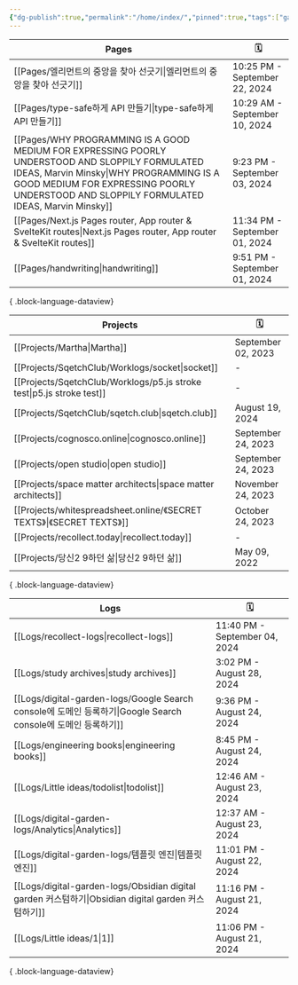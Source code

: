 ```yaml
---
{"dg-publish":true,"permalink":"/home/index/","pinned":true,"tags":["gardenEntry"],"updated":"2024-09-04T22:53:00"}
---
```






| Pages                                                                                                                                                                                                                                       | 🗓️                           |
| ------------------------------------------------------------------------------------------------------------------------------------------------------------------------------------------------------------------------------------------- | ----------------------------- |
| [[Pages/엘리먼트의 중앙을 찾아 선긋기\|엘리먼트의 중앙을 찾아 선긋기]]                                                                                                                                                                                             | 10:25 PM - September 22, 2024 |
| [[Pages/type-safe하게 API 만들기\|type-safe하게 API 만들기]]                                                                                                                                                                                       | 10:29 AM - September 10, 2024 |
| [[Pages/WHY PROGRAMMING IS A GOOD MEDIUM FOR EXPRESSING POORLY UNDERSTOOD AND SLOPPILY FORMULATED IDEAS, Marvin Minsky\|WHY PROGRAMMING IS A GOOD MEDIUM FOR EXPRESSING POORLY UNDERSTOOD AND SLOPPILY FORMULATED IDEAS, Marvin Minsky]] | 9:23 PM - September 03, 2024  |
| [[Pages/Next.js Pages router, App router & SvelteKit routes\|Next.js Pages router, App router & SvelteKit routes]]                                                                                                                       | 11:34 PM - September 01, 2024 |
| [[Pages/handwriting\|handwriting]]                                                                                                                                                                                                       | 9:51 PM - September 01, 2024  |

{ .block-language-dataview}



| Projects                                                                 | 🗓️                |
| ------------------------------------------------------------------------ | ------------------ |
| [[Projects/Martha\|Martha]]                                           | September 02, 2023 |
| [[Projects/SqetchClub/Worklogs/socket\|socket]]                       | \-                 |
| [[Projects/SqetchClub/Worklogs/p5.js stroke test\|p5.js stroke test]] | \-                 |
| [[Projects/SqetchClub/sqetch.club\|sqetch.club]]                      | August 19, 2024    |
| [[Projects/cognosco.online\|cognosco.online]]                         | September 24, 2023 |
| [[Projects/open studio\|open studio]]                                 | September 24, 2023 |
| [[Projects/space matter architects\|space matter architects]]         | November 24, 2023  |
| [[Projects/whitespreadsheet.online/《SECRET TEXTS》\|《SECRET TEXTS》]]   | October 24, 2023   |
| [[Projects/recollect.today\|recollect.today]]                         | \-                 |
| [[Projects/당신2 9하던 삶\|당신2 9하던 삶]]                                     | May 09, 2022       |

{ .block-language-dataview}



| Logs                                                                                             | 🗓️                           |
| ------------------------------------------------------------------------------------------------ | ----------------------------- |
| [[Logs/recollect-logs\|recollect-logs]]                                                       | 11:40 PM - September 04, 2024 |
| [[Logs/study archives\|study archives]]                                                       | 3:02 PM - August 28, 2024     |
| [[Logs/digital-garden-logs/Google Search console에 도메인 등록하기\|Google Search console에 도메인 등록하기]] | 9:36 PM - August 24, 2024     |
| [[Logs/engineering books\|engineering books]]                                                 | 8:45 PM - August 24, 2024     |
| [[Logs/Little ideas/todolist\|todolist]]                                                      | 12:46 AM - August 23, 2024    |
| [[Logs/digital-garden-logs/Analytics\|Analytics]]                                             | 12:37 AM - August 23, 2024    |
| [[Logs/digital-garden-logs/템플릿 엔진\|템플릿 엔진]]                                                   | 11:01 PM - August 22, 2024    |
| [[Logs/digital-garden-logs/Obsidian digital garden 커스텀하기\|Obsidian digital garden 커스텀하기]]     | 11:16 PM - August 21, 2024    |
| [[Logs/Little ideas/1\|1]]                                                                    | 11:06 PM - August 21, 2024    |

{ .block-language-dataview}
